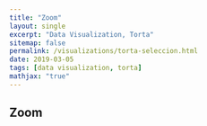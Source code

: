 ```yaml
---
title: "Zoom"
layout: single
excerpt: "Data Visualization, Torta"
sitemap: false
permalink: /visualizations/torta-seleccion.html
date: 2019-03-05
tags: [data visualization, torta]
mathjax: "true"
---
```


## Zoom

<!DOCTYPE html>
<html lang="en">
<head>
    <meta charset="UTF-8">
    <meta name="viewport" content="width=device-width, initial-scale=1.0">
    <meta http-equiv="X-UA-Compatible" content="ie=edge">
    <title>Zoom</title>
    <script src="https://d3js.org/d3.v5.min.js"></script>
</head>
<body>
    <div id="chart"></div>
    <script type="text/javascript">
        var margin = {top: 20, right: 10, bottom: 40, left: 40 }, // dimensiones
            chartWidth = 700,
            chartHeight = 450,
            width = chartWidth - margin.left - margin.right,
            height = chartHeight - margin.top - margin.bottom,
            cantidad = 300,
            dispersion = -0.45,
            radio = 3,
            tiempo = 1350; // tiempo para volver al original

        var svg = d3.select("#chart") // generamos el svg necesario
                    .append("svg")
                    .attr("width", chartWidth)
                    .attr("height", chartHeight)
                    .append("g") // group para añadirlos
                    .attr("transform", "translate(" + margin.left + "," + margin.top + ")");

        // generaremos valores aleatorios
        var random = d3.randomNormal(0, 0.25), // generamos una funcion de valores aleatorios
            pointsX = d3.range(cantidad).map(_ => [random() + Math.sqrt(3), random() + 1, 0]), // generaremos tres conjutos de datos
            pointsY = d3.range(cantidad).map(_ => [random() - Math.sqrt(3), random() + 1, 1]),
            pointsColor = d3.range(cantidad).map(_ => [random(), random() - 1, 2]),
            points = d3.merge([pointsX, pointsY, pointsColor]); // arreglo con los datos, siendo sus coordenadas

        var domX = [-4.5, 4.5],
            domY = [-4.5 * dispersion, 4.5 * dispersion];

        var xScale = d3.scaleLinear() // generamos escalas necesarias
            .domain(domX)
            .range([0, width]);

        var yScale = d3.scaleLinear()
                    .domain(domY)
                    .range([height, 0]);

        var color = d3.scaleOrdinal(d3.schemeCategory10); // escala de color

        var xAxis = d3.axisTop(xScale), // generamos los ejes
            yAxis = d3.axisRight(yScale);

        svg.selectAll("circle") // agregamos los circulos con los datos
        .data(points)
        .enter().append("circle")
        .attr("cx", d => xScale(d[0])) // colocamos las coordenadas
        .attr("cy", d => yScale(d[1]))
        .attr("r", radio)
        .attr("fill", d => color(d[2])); // y su color

        svg.append("g") // añadimos la visualizacion de los ejes
        .attr("class", "axis-x")
        .attr("transform", "translate(0," + (chartHeight -20) + ")")
        .call(xAxis);

        svg.append("g")
        .attr("class", "axis-y")
        .attr("transform", "translate(-10,0)")
        .call(yAxis);

        svg.selectAll(".domain")
        .style("display", "none");

        var brush = d3.brush() // permite manejar la seleccion de un area gracias al mouse
                    .on("end", brushended), // manejamos este evento
            idleTimeout; // permite el repetir la animacion

        svg.append("g")
        .attr("class", "brush") // cuando se selecciona una region
        .call(brush); // llamamos al manejo brush

        function brushended() {
            var s = d3.event.selection;
            if (!s) { // en caso d eno haber seleccionado nada, es decir, doble click
                if (!idleTimeout) return idleTimeout = setTimeout(idled, 2*tiempo); // selecciona una funcion y una cantidad de tiempo
                xScale.domain(domX); // reestablecemos los valores iniciales
                yScale.domain(domY);
            } else { // en caso de haber seleccionado una region
                xScale.domain([s[0][0], s[1][0]].map(xScale.invert, xScale)); // colocamos los valores de la region como nuevo margen
                yScale.domain([s[1][1], s[0][1]].map(yScale.invert, yScale)); // en funcion de posiciones de los circulos, por lo que usamos la inversa

                svg.select(".brush") // y pasamos a la anumacion brush
                .call(brush.move, null);
            }
            zoom(); // realizamos le zoom
        }

        function idled() { // funcion para el tiempo que se tiene para volver a los margenes originales
            idleTimeout = null; // devuelve el timeout a nulo para poder repetir la accion
        }

        function zoom() { // funcion que permite manejar el evento de zoom
            var t = svg.transition() // permitirá los tiempos de transicion
                    .duration(tiempo);

            svg.select(".axis-x") // realizamos los cambios de los ejes
            .transition(t)
            .call(xAxis);

            svg.select(".axis-y")
            .transition(t)
            .call(yAxis);

            svg.selectAll("circle") // cambiamos la posicion de los puntos de acuerdo a los nuevos ejes
            .transition(t)
            .attr("cx", d => xScale(d[0]))
            .attr("cy", d => yScale(d[1]));
        }
    </script>
</body>
</html>